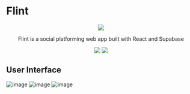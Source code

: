 # Flint

<p align="center">
  <img src="https://user-images.githubusercontent.com/57678928/176423472-29a0ee06-0433-4a0b-9b1c-e96a81a5c329.png" />
</p>
<p align="center">Flint is a social platforming web app built with React and Supabase</p>

<p align="center">
  <img src="https://user-images.githubusercontent.com/57678928/176424313-bb39a4d0-6817-4ea0-a24d-6f7a9ade3082.png" />
  <img src="https://user-images.githubusercontent.com/57678928/176424617-d4441525-e752-4839-a0d9-e0ba54acef4d.png" />
</p>

## User Interface

![image](https://user-images.githubusercontent.com/57678928/176422762-43908f9e-397a-4a50-8c6b-e58c8a81d0eb.png)
![image](https://user-images.githubusercontent.com/57678928/176422828-11e7c89d-22e5-4e94-bb60-48a3a4a57096.png)
![image](https://user-images.githubusercontent.com/57678928/176422881-a1ed52b1-e6ff-42f5-9105-c043daa49153.png)

